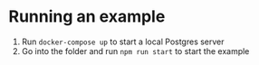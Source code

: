 # Running an example

1. Run `docker-compose up` to start a local Postgres server
2. Go into the folder and run `npm run start` to start the example
